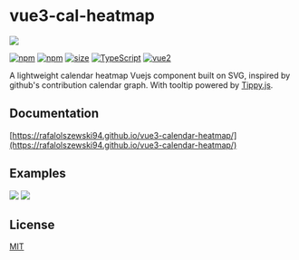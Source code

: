 # vue3-cal-heatmap

![](https://user-images.githubusercontent.com/684302/142281760-eaeccf78-5cc8-450d-8407-6208aafb63a2.png)

[![npm](https://img.shields.io/npm/v/vue3-cal-heatmap.svg?style=flat-square)](https://www.npmjs.com/package/vue3-cal-heatmap)
[![npm](https://img.shields.io/npm/dm/vue3-cal-heatmap?style=flat-square)](https://www.npmjs.com/package/vue3-cal-heatmap)
[![size](https://img.shields.io/bundlephobia/minzip/vue3-cal-heatmap?label=size&style=flat-square)](https://www.npmjs.com/package/vue3-cal-heatmap)
[![TypeScript](https://img.shields.io/badge/-Typescript-informational?style=flat-square)](https://www.typescriptlang.org/)
[![vue2](https://img.shields.io/badge/vue-3.x-brightgreen.svg?style=flat-square)](https://vuejs.org/)

A lightweight calendar heatmap Vuejs component built on SVG, inspired by github's contribution calendar graph. With tooltip powered
by [Tippy.js](https://github.com/atomiks/tippyjs).

## Documentation

[https://rafalolszewski94.github.io/vue3-calendar-heatmap/](https://rafalolszewski94.github.io/vue3-calendar-heatmap/)

## Examples

![](https://user-images.githubusercontent.com/684302/142281986-17d96753-dfd9-41e0-baf7-f411cec32167.png)
![](https://user-images.githubusercontent.com/684302/142281712-8cdaf65e-221d-413c-b367-f4c43f2fe98b.png)

## License

[MIT](http://opensource.org/licenses/MIT)
